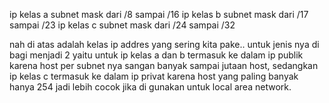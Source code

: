ip kelas a subnet mask dari /8 sampai /16
ip kelas b subnet mask dari /17 sampai /23
ip kelas c subnet mask dari /24 sampai /32

nah di atas adalah kelas ip addres yang sering kita pake.. untuk jenis nya di bagi menjadi 2 yaitu untuk ip kelas a dan b termasuk ke dalam ip publik karena host per subnet nya sangan banyak sampai jutaan host, sedangkan ip kelas c termasuk ke dalam ip privat karena host yang paling banyak hanya 254 jadi lebih cocok jika di gunakan untuk local area network.